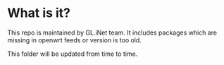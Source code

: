 What is it?  
===========  

This repo is maintained by GL.iNet team. It includes packages which are missing in openwrt feeds or version is too old.  

This folder will be updated from time to time.  


